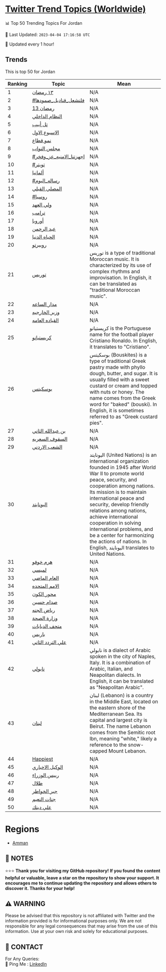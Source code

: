 [Twitter Trend Topics (Worldwide)](https://github.com/ErcinDedeoglu/Twitter-Trend-Topics)
==========


📊 Top 50 Trending Topics For Jordan

📆 Last Updated: `2023-04-04 17:16:58 UTC`

🔧 Updated every 1 hour!


## Trends

This is top 50 for Jordan

| Ranking | Topic | Mean |
| ------- | ------------ | ------------ |
| 1 | [١٣ رمضان](http://twitter.com/search?q=%d9%a1%d9%a3+%d8%b1%d9%85%d8%b6%d8%a7%d9%86) | N/A |
| 2 | [#فلنشعل_قناديل_صمودها](http://twitter.com/search?q=%23%d9%81%d9%84%d9%86%d8%b4%d8%b9%d9%84_%d9%82%d9%86%d8%a7%d8%af%d9%8a%d9%84_%d8%b5%d9%85%d9%88%d8%af%d9%87%d8%a7) | N/A |
| 3 | [13 رمضان](http://twitter.com/search?q=13+%d8%b1%d9%85%d8%b6%d8%a7%d9%86) | N/A |
| 4 | [النظام الداخلي](http://twitter.com/search?q=%d8%a7%d9%84%d9%86%d8%b8%d8%a7%d9%85+%d8%a7%d9%84%d8%af%d8%a7%d8%ae%d9%84%d9%8a) | N/A |
| 5 | [تل أبيب](http://twitter.com/search?q=%d8%aa%d9%84+%d8%a3%d8%a8%d9%8a%d8%a8) | N/A |
| 6 | [الاسبوع الاول](http://twitter.com/search?q=%d8%a7%d9%84%d8%a7%d8%b3%d8%a8%d9%88%d8%b9+%d8%a7%d9%84%d8%a7%d9%88%d9%84) | N/A |
| 7 | [نمو قطاع](http://twitter.com/search?q=%d9%86%d9%85%d9%88+%d9%82%d8%b7%d8%a7%d8%b9) | N/A |
| 8 | [مجلس النواب](http://twitter.com/search?q=%d9%85%d8%ac%d9%84%d8%b3+%d8%a7%d9%84%d9%86%d9%88%d8%a7%d8%a8) | N/A |
| 9 | [#اجهزتنا_الامنيه_عز_وفخر](http://twitter.com/search?q=%23%d8%a7%d8%ac%d9%87%d8%b2%d8%aa%d9%86%d8%a7_%d8%a7%d9%84%d8%a7%d9%85%d9%86%d9%8a%d9%87_%d8%b9%d8%b2_%d9%88%d9%81%d8%ae%d8%b1) | N/A |
| 10 | [#تويتر](http://twitter.com/search?q=%23%d8%aa%d9%88%d9%8a%d8%aa%d8%b1) | N/A |
| 11 | [ألمانيا](http://twitter.com/search?q=%d8%a3%d9%84%d9%85%d8%a7%d9%86%d9%8a%d8%a7) | N/A |
| 12 | [#رساله_اليوم](http://twitter.com/search?q=%23%d8%b1%d8%b3%d8%a7%d9%84%d9%87_%d8%a7%d9%84%d9%8a%d9%88%d9%85) | N/A |
| 13 | [المصلي القبلي](http://twitter.com/search?q=%d8%a7%d9%84%d9%85%d8%b5%d9%84%d9%8a+%d8%a7%d9%84%d9%82%d8%a8%d9%84%d9%8a) | N/A |
| 14 | [#روسيا](http://twitter.com/search?q=%23%d8%b1%d9%88%d8%b3%d9%8a%d8%a7) | N/A |
| 15 | [ولي العهد](http://twitter.com/search?q=%d9%88%d9%84%d9%8a+%d8%a7%d9%84%d8%b9%d9%87%d8%af) | N/A |
| 16 | [ترامب](http://twitter.com/search?q=%d8%aa%d8%b1%d8%a7%d9%85%d8%a8) | N/A |
| 17 | [أوروبا](http://twitter.com/search?q=%d8%a3%d9%88%d8%b1%d9%88%d8%a8%d8%a7) | N/A |
| 18 | [عبد الرحمن](http://twitter.com/search?q=%d8%b9%d8%a8%d8%af+%d8%a7%d9%84%d8%b1%d8%ad%d9%85%d9%86) | N/A |
| 19 | [الحياه الدنيا](http://twitter.com/search?q=%d8%a7%d9%84%d8%ad%d9%8a%d8%a7%d9%87+%d8%a7%d9%84%d8%af%d9%86%d9%8a%d8%a7) | N/A |
| 20 | [روبيرتو](http://twitter.com/search?q=%d8%b1%d9%88%d8%a8%d9%8a%d8%b1%d8%aa%d9%88) | N/A |
| 21 | [توريس](http://twitter.com/search?q=%d8%aa%d9%88%d8%b1%d9%8a%d8%b3) | توريس is a type of traditional Moroccan music. It is characterized by its use of complex rhythms and improvisation. In English, it can be translated as "traditional Moroccan music". |
| 22 | [مدار الساعه](http://twitter.com/search?q=%d9%85%d8%af%d8%a7%d8%b1+%d8%a7%d9%84%d8%b3%d8%a7%d8%b9%d9%87) | N/A |
| 23 | [وزير الخارجيه](http://twitter.com/search?q=%d9%88%d8%b2%d9%8a%d8%b1+%d8%a7%d9%84%d8%ae%d8%a7%d8%b1%d8%ac%d9%8a%d9%87) | N/A |
| 24 | [القياده العامه](http://twitter.com/search?q=%d8%a7%d9%84%d9%82%d9%8a%d8%a7%d8%af%d9%87+%d8%a7%d9%84%d8%b9%d8%a7%d9%85%d9%87) | N/A |
| 25 | [كريستيانو](http://twitter.com/search?q=%d9%83%d8%b1%d9%8a%d8%b3%d8%aa%d9%8a%d8%a7%d9%86%d9%88) | كريستيانو is the Portuguese name for the football player Cristiano Ronaldo. In English, it translates to "Cristiano". |
| 26 | [بوسكيتس](http://twitter.com/search?q=%d8%a8%d9%88%d8%b3%d9%83%d9%8a%d8%aa%d8%b3) | بوسكيتس (Bouskites) is a type of traditional Greek pastry made with phyllo dough, butter, and sugar. It is usually filled with a sweet custard or cream and topped with nuts or honey. The name comes from the Greek word for "baked" (bouski). In English, it is sometimes referred to as "Greek custard pies". |
| 27 | [بن عبدالله الثاني](http://twitter.com/search?q=%d8%a8%d9%86+%d8%b9%d8%a8%d8%af%d8%a7%d9%84%d9%84%d9%87+%d8%a7%d9%84%d8%ab%d8%a7%d9%86%d9%8a) | N/A |
| 28 | [السقوف السعريه](http://twitter.com/search?q=%d8%a7%d9%84%d8%b3%d9%82%d9%88%d9%81+%d8%a7%d9%84%d8%b3%d8%b9%d8%b1%d9%8a%d9%87) | N/A |
| 29 | [الشعب الاردني](http://twitter.com/search?q=%d8%a7%d9%84%d8%b4%d8%b9%d8%a8+%d8%a7%d9%84%d8%a7%d8%b1%d8%af%d9%86%d9%8a) | N/A |
| 30 | [اليونايتد](http://twitter.com/search?q=%d8%a7%d9%84%d9%8a%d9%88%d9%86%d8%a7%d9%8a%d8%aa%d8%af) | اليونايتد (United Nations) is an international organization founded in 1945 after World War II to promote world peace, security, and cooperation among nations. Its mission is to maintain international peace and security, develop friendly relations among nations, achieve international cooperation in solving international problems, and be a center for harmonizing the actions of nations. In English, اليونايتد translates to United Nations. |
| 31 | [هرم خوفو](http://twitter.com/search?q=%d9%87%d8%b1%d9%85+%d8%ae%d9%88%d9%81%d9%88) | N/A |
| 32 | [لميسي](http://twitter.com/search?q=%d9%84%d9%85%d9%8a%d8%b3%d9%8a) | N/A |
| 33 | [العام الماضي](http://twitter.com/search?q=%d8%a7%d9%84%d8%b9%d8%a7%d9%85+%d8%a7%d9%84%d9%85%d8%a7%d8%b6%d9%8a) | N/A |
| 34 | [الامم المتحده](http://twitter.com/search?q=%d8%a7%d9%84%d8%a7%d9%85%d9%85+%d8%a7%d9%84%d9%85%d8%aa%d8%ad%d8%af%d9%87) | N/A |
| 35 | [محور الكون](http://twitter.com/search?q=%d9%85%d8%ad%d9%88%d8%b1+%d8%a7%d9%84%d9%83%d9%88%d9%86) | N/A |
| 36 | [صدام حسين](http://twitter.com/search?q=%d8%b5%d8%af%d8%a7%d9%85+%d8%ad%d8%b3%d9%8a%d9%86) | N/A |
| 37 | [رياض الجنه](http://twitter.com/search?q=%d8%b1%d9%8a%d8%a7%d8%b6+%d8%a7%d9%84%d8%ac%d9%86%d9%87) | N/A |
| 38 | [وزارة الصحة](http://twitter.com/search?q=%d9%88%d8%b2%d8%a7%d8%b1%d8%a9+%d8%a7%d9%84%d8%b5%d8%ad%d8%a9) | N/A |
| 39 | [متحف الدبابات](http://twitter.com/search?q=%d9%85%d8%aa%d8%ad%d9%81+%d8%a7%d9%84%d8%af%d8%a8%d8%a7%d8%a8%d8%a7%d8%aa) | N/A |
| 40 | [باريس](http://twitter.com/search?q=%d8%a8%d8%a7%d8%b1%d9%8a%d8%b3) | N/A |
| 41 | [علي التردد الثاني](http://twitter.com/search?q=%d8%b9%d9%84%d9%8a+%d8%a7%d9%84%d8%aa%d8%b1%d8%af%d8%af+%d8%a7%d9%84%d8%ab%d8%a7%d9%86%d9%8a) | N/A |
| 42 | [نابولي](http://twitter.com/search?q=%d9%86%d8%a7%d8%a8%d9%88%d9%84%d9%8a) | نابولي is a dialect of Arabic spoken in the city of Naples, Italy. It is a combination of Arabic, Italian, and Neapolitan dialects. In English, it can be translated as "Neapolitan Arabic". |
| 43 | [لبنان](http://twitter.com/search?q=%d9%84%d8%a8%d9%86%d8%a7%d9%86) | لبنان (Lebanon) is a country in the Middle East, located on the eastern shore of the Mediterranean Sea. Its capital and largest city is Beirut. The name Lebanon comes from the Semitic root lbn, meaning "white," likely a reference to the snow-capped Mount Lebanon. |
| 44 | [Happiest](http://twitter.com/search?q=Happiest) | N/A |
| 45 | [الوكيل الاخباري](http://twitter.com/search?q=%d8%a7%d9%84%d9%88%d9%83%d9%8a%d9%84+%d8%a7%d9%84%d8%a7%d8%ae%d8%a8%d8%a7%d8%b1%d9%8a) | N/A |
| 46 | [رييس الوزراء](http://twitter.com/search?q=%d8%b1%d9%8a%d9%8a%d8%b3+%d8%a7%d9%84%d9%88%d8%b2%d8%b1%d8%a7%d8%a1) | N/A |
| 47 | [طلال](http://twitter.com/search?q=%d8%b7%d9%84%d8%a7%d9%84) | N/A |
| 48 | [جبر الخواطر](http://twitter.com/search?q=%d8%ac%d8%a8%d8%b1+%d8%a7%d9%84%d8%ae%d9%88%d8%a7%d8%b7%d8%b1) | N/A |
| 49 | [جنات النعيم](http://twitter.com/search?q=%d8%ac%d9%86%d8%a7%d8%aa+%d8%a7%d9%84%d9%86%d8%b9%d9%8a%d9%85) | N/A |
| 50 | [علي دينك](http://twitter.com/search?q=%d8%b9%d9%84%d9%8a+%d8%af%d9%8a%d9%86%d9%83) | N/A |



# Regions

* [Amman](</Jordan/Amman.md>)



## 📝 NOTES

⭐⭐⭐ **Thank you for visiting my GitHub repository! If you found the content helpful or valuable, leave a star on the repository to show your support. It encourages me to continue updating the repository and allows others to discover it. Thanks for your help!**


## ⚠️ WARNING

Please be advised that this repository is not affiliated with Twitter and the information provided is for informational purposes only. We are not responsible for any legal consequences that may arise from the use of this information. Use at your own risk and solely for educational purposes.


## 📨 CONTACT

 For Any Queries:  
            🏓 Ping Me : [LinkedIn](https://www.linkedin.com/in/ercindedeoglu/)
